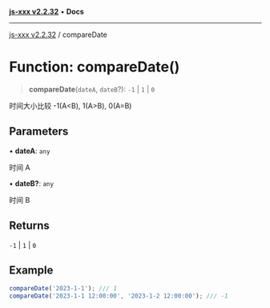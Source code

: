 [**js-xxx v2.2.32**](../README.md) • **Docs**

***

[js-xxx v2.2.32](../README.md) / compareDate

# Function: compareDate()

> **compareDate**(`dateA`, `dateB`?): `-1` \| `1` \| `0`

时间大小比较
-1(A<B), 1(A>B), 0(A=B)

## Parameters

• **dateA**: `any`

时间 A

• **dateB?**: `any`

时间 B

## Returns

`-1` \| `1` \| `0`

## Example

```ts
compareDate('2023-1-1'); /// 1
compareDate('2023-1-1 12:00:00', '2023-1-2 12:00:00'); /// -1
```
